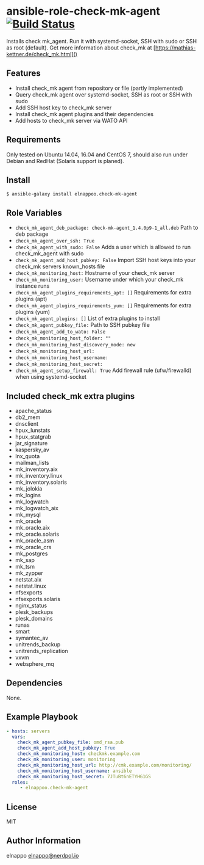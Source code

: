 # ansible-role-check-mk-agent [![Build Status](https://travis-ci.org/elnappo/ansible-role-check-mk-agent.svg?branch=master)](https://travis-ci.org/elnappo/ansible-role-check-mk-agent)
Installs check mk\_agent. Run it with systemd-socket, SSH with sudo or SSH as root (default). Get more information about check\_mk at [https://mathias-kettner.de/check_mk.html]()

## Features
* Install check_mk agent from repository or file (partly implemented)
* Query check_mk agent over systemd-socket, SSH as root or SSH with sudo
* Add SSH host key to check_mk server
* Install check_mk agent plugins and their dependencies
* Add hosts to check_mk server via WATO API

## Requirements
Only tested on Ubuntu 14.04, 16.04 and CentOS 7, should also run under Debian and RedHat (Solaris support is planed).

## Install
    $ ansible-galaxy install elnappoo.check-mk-agent

## Role Variables
* `check_mk_agent_deb_package: check-mk-agent_1.4.0p9-1_all.deb` Path to deb package
* `check_mk_agent_over_ssh: True`
* `check_mk_agent_with_sudo: False` Adds a user which is allowed to run check_mk_agent with sudo
* `check_mk_agent_add_host_pubkey: False` Import SSH host keys into your check_mk servers known_hosts file
* `check_mk_monitoring_host:` Hostname of your check_mk server
* `check_mk_monitoring_user:` Username under which your check_mk instance runs
* `check_mk_agent_plugins_requirements_apt: []` Requirements for extra plugins (apt)
* `check_mk_agent_plugins_requirements_yum: []` Requirements for extra plugins (yum)
* `check_mk_agent_plugins: []` List of extra plugins to install
* `check_mk_agent_pubkey_file:` Path to SSH pubkey file
* `check_mk_agent_add_to_wato: False`
* `check_mk_monitoring_host_folder: ""`
* `check_mk_monitoring_host_discovery_mode: new`
* `check_mk_monitoring_host_url:`
* `check_mk_monitoring_host_username:`
* `check_mk_monitoring_host_secret:`
* `check_mk_agent_setup_firewall: True` Add firewall rule (ufw/firewalld) when using systemd-socket

## Included check_mk extra plugins
* apache\_status
* db2\_mem
* dnsclient
* hpux\_lunstats
* hpux\_statgrab
* jar\_signature
* kaspersky\_av
* lnx\_quota
* mailman\_lists
* mk\_inventory.aix
* mk\_inventory.linux
* mk\_inventory.solaris
* mk\_jolokia
* mk\_logins
* mk\_logwatch
* mk\_logwatch\_aix
* mk\_mysql
* mk\_oracle
* mk\_oracle.aix
* mk\_oracle.solaris
* mk\_oracle\_asm
* mk\_oracle\_crs
* mk\_postgres
* mk\_sap
* mk\_tsm
* mk\_zypper
* netstat.aix
* netstat.linux
* nfsexports
* nfsexports.solaris
* nginx\_status
* plesk\_backups
* plesk\_domains
* runas
* smart
* symantec\_av
* unitrends\_backup
* unitrends\_replication
* vxvm
* websphere\_mq

## Dependencies
None.

## Example Playbook

```yaml
- hosts: servers
  vars:
    check_mk_agent_pubkey_file: omd_rsa.pub
    check_mk_agent_add_host_pubkey: True
    check_mk_monitoring_host: checkmk.example.com
    check_mk_monitoring_user: monitoring
    check_mk_monitoring_host_url: http://cmk.example.com/monitoring/
    check_mk_monitoring_host_username: ansible
    check_mk_monitoring_host_secret: 7JTuBt6nETYHG1GS
  roles:
     - elnappoo.check-mk-agent
```

## License

MIT

## Author Information

elnappo <elnappo@nerdpol.io>
